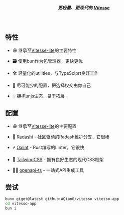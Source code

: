 <h5 align='center'>
<b>更轻量、更现代的 <a href="https://github.com/antfu/vitesse">Vitesse</a></b>
</h5>

<br>

## 特性

- 😆 继承至[Vitesse-lite](https://github.com/antfu-collective/vitesse-lite)的主要特性

- 🗃️ 使用bun作为包管理器，更快更优

- 🛠  轻量化的utilities，与TypeSciprt良好工作

- 👋 尽可能少的配置，把选择权交由你自己

- 💡 拥抱unjs生态，易于拓展

## 配置

- 😆 继承至[Vitesse-lite](https://github.com/antfu-collective/vitesse-lite)的主要配置

- 🦾 [Radashi](https://github.com/radashi-org/radashi) - 社区驱动的Radash维护分支，它很棒

- ⚡️ [Oxlint](https://github.com/oxc-project/oxc) - Rust编写的Linter，它很快

- 💨 [TailwindCSS](https://github.com/tailwindlabs/tailwindcss) - 拥有良好生态的现代CSS框架

- 👨‍🚀 [openapi-ts](https://github.com/hey-api/openapi-ts) - 一站式API生成工具

## 尝试

```bash
bunx giget@latest github:AQian0/vitesso vitesso-app
cd vitesso-app
bun i
```
